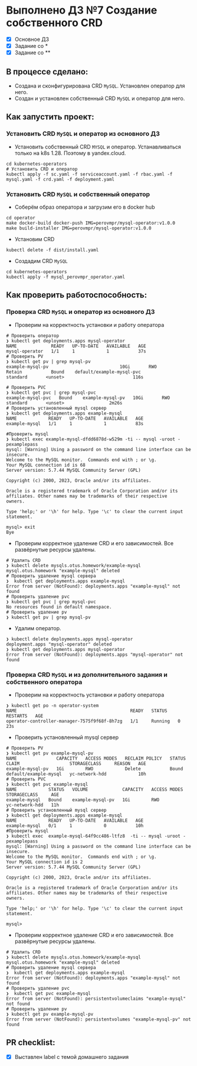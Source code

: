 # Выполнено ДЗ №7 Создание собственного CRD

 - [x] Основное ДЗ
 - [x] Задание со *
 - [x] Задание со **   

## В процессе сделано:
 - Создана и сконфигурирована CRD `MySQL`. Установлен оператор для него.
 - Создан и установлен собственный CRD `MySQL` и оператор для него.

## Как запустить проект:
### Установить CRD `MySQL` и оператор из основного ДЗ
 - Установить собственный CRD `MYSQL` и оператор. Устанавливаться только на k8s 1.28. Поэтому в yandex.cloud.
```shell
cd kubernetes-operators
# Установить CRD и оператор
kubectl apply -f sc.yaml -f serviceaccount.yaml -f rbac.yaml -f mysql.yaml -f crd.yaml -f deployment.yaml
```  

### Установить CRD `MySQL` и собственный оператор 
 - Соберём образ оператора и загрузим его в docker hub
```shell
cd operator
make docker-build docker-push IMG=perovmpr/mysql-operator:v1.0.0
make build-installer IMG=perovmpr/mysql-operator:v1.0.0
```
 - Установим CRD
```shell
kubectl delete -f dist/install.yaml  
```
- Создадим CRD `MySQL`
```shell
cd kubernetes-operators
kubectl apply -f mysql_perovmpr_operator.yaml
```
 

## Как проверить работоспособность:

### Проверка CRD `MySQL` и оператор из основного ДЗ
 - Проверим на корректность установки и работу оператора
```shell
# Проверить оператор
❯ kubectl get deployments.apps mysql-operator
NAME             READY   UP-TO-DATE   AVAILABLE   AGE
mysql-operator   1/1     1            1           37s
# Проверить PV 
❯ kubectl get pv | grep mysql-pv
example-mysql-pv                           10Gi       RWO            Retain           Bound    default/example-mysql-pvc               standard       <unset>                          116s

# Проверить PVC 
❯ kubectl get pvc | grep mysql-pvc
example-mysql-pvc   Bound    example-mysql-pv   10Gi       RWO            standard       <unset>                 2m26s
# Проверить установленный mysql сервер 
❯ kubectl get deployments.apps example-mysql
NAME            READY   UP-TO-DATE   AVAILABLE   AGE
example-mysql   1/1     1            1           83s

#Проверить mysql 
❯ kubectl exec example-mysql-dfdd6878d-w529m -ti -- mysql -uroot -pexamplepass
mysql: [Warning] Using a password on the command line interface can be insecure.
Welcome to the MySQL monitor.  Commands end with ; or \g.
Your MySQL connection id is 68
Server version: 5.7.44 MySQL Community Server (GPL)

Copyright (c) 2000, 2023, Oracle and/or its affiliates.

Oracle is a registered trademark of Oracle Corporation and/or its
affiliates. Other names may be trademarks of their respective
owners.

Type 'help;' or '\h' for help. Type '\c' to clear the current input statement.

mysql> exit
Bye
```
- Проверим корректное удаление CRD и его зависимостей. Все развёрнутые ресурсы удалены. 
```shell
# Удалить CRD
❯ kubectl delete mysqls.otus.homework/example-mysql
mysql.otus.homework "example-mysql" deleted
# Проверить удаление mysql сервера
❯  kubectl get deployments.apps example-mysql
Error from server (NotFound): deployments.apps "example-mysql" not found
# Проверить удаление pvc
❯ kubectl get pvc | grep mysql-pvc
No resources found in default namespace.
# Проверить удаление pv
❯ kubectl get pv | grep mysql-pv
```
- Удалим оператор.
```shell
❯ kubectl delete deployments.apps mysql-operator
deployment.apps "mysql-operator" deleted
❯ kubectl get deployments.apps mysql-operator
Error from server (NotFound): deployments.apps "mysql-operator" not found
```
### Проверка CRD `MySQL` и из дополнительного задания и собственного оператора
 - Проверим на корректность установки и работу оператора
```shell
❯ kubectl get po -n operator-system
NAME                                           READY   STATUS    RESTARTS   AGE
operator-controller-manager-7575f9f68f-8h7zg   1/1     Running   0          23s
```
 - Проверить установленный mysql сервер
```shell
# Проверить PV 
❯ kubectl get pv example-mysql-pv
NAME               CAPACITY   ACCESS MODES   RECLAIM POLICY   STATUS   CLAIM                   STORAGECLASS     REASON   AGE
example-mysql-pv   1Gi        RWO            Delete           Bound    default/example-mysql   yc-network-hdd            10h
# Проверить PVC 
❯ kubectl get pvc example-mysql
NAME            STATUS   VOLUME             CAPACITY   ACCESS MODES   STORAGECLASS     AGE
example-mysql   Bound    example-mysql-pv   1Gi        RWO            yc-network-hdd   11h
# Проверить установленный mysql сервер
❯ kubectl get deployments.apps example-mysql 
NAME            READY   UP-TO-DATE   AVAILABLE   AGE
example-mysql   0/1     1            0           10h
#Проверить mysql 
❯ kubectl exec  example-mysql-64f9cc486-ltfz8  -ti -- mysql -uroot -pexamplepass
mysql: [Warning] Using a password on the command line interface can be insecure.
Welcome to the MySQL monitor.  Commands end with ; or \g.
Your MySQL connection id is 2
Server version: 5.7.44 MySQL Community Server (GPL)

Copyright (c) 2000, 2023, Oracle and/or its affiliates.

Oracle is a registered trademark of Oracle Corporation and/or its
affiliates. Other names may be trademarks of their respective
owners.

Type 'help;' or '\h' for help. Type '\c' to clear the current input statement.

mysql>
```
 - Проверим корректное удаление CRD и его зависимостей. Все развёрнутые ресурсы удалены. 
```shell
# Удалить CRD
❯ kubectl delete mysqls.otus.homework/example-mysql
mysql.otus.homework "example-mysql" deleted
# Проверить удаление mysql сервера
❯  kubectl get deployments.apps example-mysql
Error from server (NotFound): deployments.apps "example-mysql" not found
# Проверить удаление pvc
❯  kubectl get pvc example-mysql
Error from server (NotFound): persistentvolumeclaims "example-mysql" not found
# Проверить удаление pv
❯ kubectl get pv example-mysql-pv
Error from server (NotFound): persistentvolumes "example-mysql-pv" not found
```
## PR checklist:
 - [x] Выставлен label с темой домашнего задания
